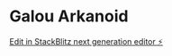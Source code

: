 # Galou Arkanoid

[Edit in StackBlitz next generation editor ⚡️](https://stackblitz.com/~/github.com/GLE-Coding/galou-arkanoid)
